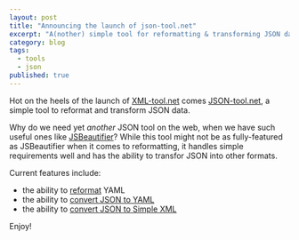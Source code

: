 ```yaml
---
layout: post
title: "Announcing the launch of json-tool.net"
excerpt: "A(nother) simple tool for reformatting & transforming JSON data"
category: blog
tags:
  - tools
  - json
published: true
---
```

Hot on the heels of the launch of [XML-tool.net](http://xml-tool.net) comes 
[JSON-tool.net](http://json-tool.net), a simple tool to reformat and transform
JSON data. 

Why do we need yet *another* JSON tool on the web, when we have such useful ones like
[JSBeautifier](http://jsbeautifier.org/)? While this tool might not be as fully-featured
as JSBeautifier when it comes to reformatting, it handles simple requirements well
and has the ability to transfor JSON into other formats.

Current features include:

- the ability to [reformat](http://json-tool.net/reformat) YAML
- the ability to [convert JSON to YAML](http://json-tool.net/transform/to-yaml/)
- the ability to [convert JSON to Simple XML](http://json-tool.net/transform/to-xml/)

Enjoy!
